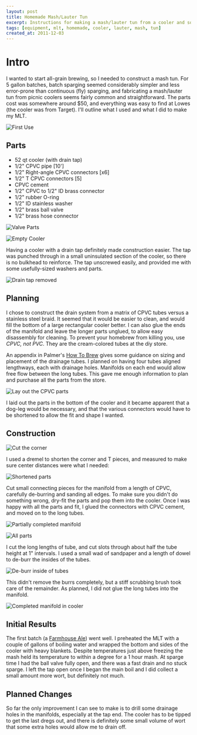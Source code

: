```yaml
---
layout: post
title: Homemade Mash/Lauter Tun
excerpt: Instructions for making a mash/lauter tun from a cooler and some basic parts from the DIY store
tags: [equipment, mlt, homemade, cooler, lauter, mash, tun]
created_at: 2011-12-03
---
```


# Intro

I wanted to start all-grain brewing, so I needed to construct a mash tun.  For 5 gallon batches, batch sparging seemed considerably simpler and less error-prone than continuous (fly) sparging, and fabricating a mash/lauter tun from picnic coolers seems fairly common and straightforward.  The parts cost was somewhere around $50, and everything was easy to find at Lowes (the cooler was from Target).  I'll outline what I used and what I did to make my MLT.

![First Use](/assets/images/2011-12-03/first_use_480.JPG "First Use")

Parts
----

* 52 qt cooler (with drain tap)
* 1/2" CPVC pipe [10']
* 1/2" Right-angle CPVC connectors [x6]
* 1/2" T CPVC connectors [5]
* CPVC cement
* 1/2" CPVC to 1/2" ID brass connector
* 1/2" rubber O-ring
* 1/2" ID stainless washer
* 1/2" brass ball valve
* 1/2" brass hose connector

![Valve Parts](/assets/images/2011-12-03/valve_parts_480.JPG "Valve Parts")

![Empty Cooler](/assets/images/2011-12-03/empty_cooler_480.JPG "Empty Cooler")

Having a cooler with a drain tap definitely made construction easier.  The tap was punched through in a small uninsulated section of the cooler, so there is no bulkhead to reinforce.  The tap unscrewed easily, and provided me with some usefully-sized washers and parts.  

![Drain tap removed](/assets/images/2011-12-03/drain_removed_480.JPG "Drain tap removed")

Planning
------

I chose to construct the drain system from a matrix of CPVC tubes versus a stainless steel braid.  It seemed that it would be easier to clean, and would fill the bottom of a large rectangular cooler better.  I can also glue the ends of the manifold and leave the longer parts unglued, to allow easy disassembly for cleaning.  To prevent your homebrew from killing you, use *CPVC, not PVC*. They are the cream-colored tubes at the diy store.  

An appendix in Palmer's [How To Brew](http://www.howtobrew.com/appendices/appendixD-1.html) gives some guidance on sizing and placement of the drainage tubes.  I planned on having four tubes aligned lengthways, each with drainage holes.  Manifolds on each end would allow free flow between the long tubes.  This gave me enough information to plan and purchase all the parts from the store.  

![Lay out the CPVC parts](/assets/images/2011-12-03/lay_out_cpvc_480.JPG "Lay out the CPVC parts")

I laid out the parts in the bottom of the cooler and it became apparent that a dog-leg would be necessary, and that the various connectors would have to be shortened to allow the fit and shape I wanted.

Construction
-------

![Cut the corner](/assets/images/2011-12-03/cut_corner_480.JPG "Cut the corner")

I used a dremel to shorten the corner and T pieces, and measured to make sure center distances were what I needed:

![Shortened parts](/assets/images/2011-12-03/shortened_parts_480.JPG "Shortened parts")

Cut small connecting pieces for the manifold from a length of CPVC, carefully de-burring and sanding all edges.  To make sure you didn't do something wrong, dry-fit the parts and pop them into the cooler.  Once I was happy with all the parts and fit, I glued the connectors with CPVC cement, and moved on to the long tubes.

![Partially completed manifold](/assets/images/2011-12-03/manifold_end_480.JPG "Partially completed manifold")

![All parts](/assets/images/2011-12-03/all_parts_480.JPG "All parts")

I cut the long lengths of tube, and cut slots through about half the tube height at 1" intervals.  I used a small wad of sandpaper and a length of dowel to de-burr the insides of the tubes.

![De-burr inside of tubes](/assets/images/2011-12-03/sanding_burrs_480.JPG "De-burr inside of tubes")

This didn't remove the burrs completely, but a stiff scrubbing brush took care of the remainder.  As planned, I did not glue the long tubes into the manifold.  

![Completed manifold in cooler](/assets/images/2011-12-03/in_situ_480.JPG "Completed manifold in cooler")


Initial Results
--------

The first batch (a [Farmhouse Ale](/2011/11/25/prairie_farmhouse_ale.html)) went well.  I preheated the MLT with a couple of gallons of boiling water and wrapped the bottom and sides of the cooler with heavy blankets.  Despite temperatures just above freezing the mash held its temperature to within a degree for a 1 hour mash.  At sparge time I had the ball valve fully open, and there was a fast drain and no stuck sparge.  I left the tap open once I began the main boil and I did collect a small amount more wort, but definitely not much.

Planned Changes
--------

So far the only improvement I can see to make is to drill some drainage holes in the manifolds, especially at the tap end.  The cooler has to be tipped to get the last dregs out, and there is definitely some small volume of wort that some extra holes would allow me to drain off.
